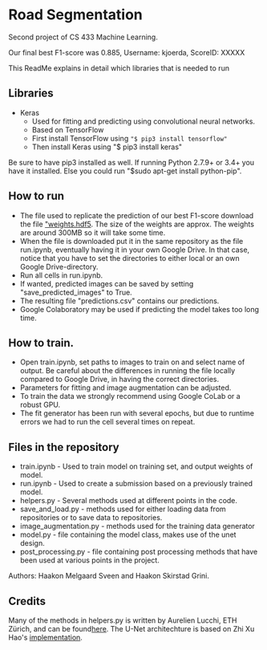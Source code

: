 # Road Segmentation 
Second project of CS 433 Machine Learning.

Our final best F1-score was 0.885, Username: kjoerda, ScoreID: XXXXX

This ReadMe explains in detail which libraries that is needed to run 

## Libraries
* Keras 
    * Used for fitting and predicting using convolutional neural networks.    
    * Based on TensorFlow
    * First install TensorFlow using ```"$ pip3 install tensorflow"```
    * Then install  Keras using "$ pip3 install keras"
    
Be sure to have pip3 installed as well. If running Python 2.7.9+ or 3.4+ you have it installed. Else you could run "$sudo apt-get install python-pip".

## How to run
* The file used to replicate the prediction of our best F1-score download the file ["weights.hdf5](https://drive.google.com/open?id=1-JNxaj61NFn7zXYk_xUIwuxA5E9vl2Od). The size of the weights are approx. The weights are around 300MB so it will take some time.
* When the file is downloaded put it in the same repository as the file run.ipynb, eventually having it in your own Google Drive. In that case, notice that you have to set the directories to either local or an own Google Drive-directory.
* Run all cells in run.ipynb.
* If wanted, predicted images can be saved by setting "save_predicted_images" to True.
* The resulting file "predictions.csv" contains our predictions.
* Google Colaboratory may be used if predicting the model takes too long time.


## How to train.
* Open train.ipynb, set paths to images to train on and select name of output. Be careful about the differences in running the file locally compared to Google Drive, in having the correct directories.
* Parameters for fitting and image augmentation can be adjusted.
* To train the data we strongly recommend using Google CoLab or a robust GPU. 
* The fit generator has been run with several epochs, but due to runtime errors we had to run the cell several times on repeat. 

## Files in the repository
* train.ipynb - Used to train model on training set, and output weights of model.
* run.ipynb - Used to create a submission based on a previously trained model.
* helpers.py - Several methods used at different points in the code.
* save_and_load.py - methods used for either loading data from repositories or to save data to repositories.
* image_augmentation.py - methods used for the training data generator
* model.py - file containing the model class, makes use of the unet design.
* post_processing.py - file containing post processing methods that have been used at various points in the project.


Authors: Haakon Melgaard Sveen and Haakon Skirstad Grini.

## Credits
Many of the methods in helpers.py is written by Aurelien Lucchi, ETH Zürich, and can be found[here](https://github.com/epfml/ML_course/blob/master/projects/project2/project_road_segmentation/tf_aerial_images.py). The U-Net architechture is based on Zhi Xu Hao's [implementation](https://github.com/zhixuhao/unet).
